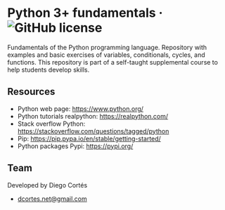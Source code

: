 # Python 3+ fundamentals &middot; ![GitHub license](https://img.shields.io/badge/license-MIT-blue.svg)

Fundamentals of the Python programming language. Repository with examples and basic exercises of variables, conditionals, cycles, and functions. This repository is part of a self-taught supplemental course to help students develop skills.

## Resources

- Python web page: https://www.python.org/
- Python tutorials realpython: https://realpython.com/
- Stack overflow Python: https://stackoverflow.com/questions/tagged/python
- Pip: https://pip.pypa.io/en/stable/getting-started/
- Python packages Pypi: https://pypi.org/

## Team

Developed by Diego Cortés

- dcortes.net@gmail.com
